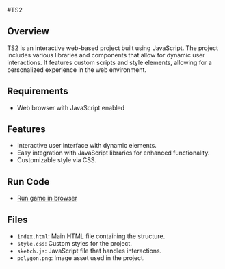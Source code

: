 #TS2

## Overview

TS2 is an interactive web-based project built using JavaScript. The project includes various libraries and components that allow for dynamic user interactions. It features custom scripts and style elements, allowing for a personalized experience in the web environment.

## Requirements

- Web browser with JavaScript enabled

## Features

- Interactive user interface with dynamic elements.
- Easy integration with JavaScript libraries for enhanced functionality.
- Customizable style via CSS.

## Run Code
- [Run game in browser](https://kingqwerty6259.github.io/TS2)

## Files

- `index.html`: Main HTML file containing the structure.
- `style.css`: Custom styles for the project.
- `sketch.js`: JavaScript file that handles interactions.
- `polygon.png`: Image asset used in the project.

